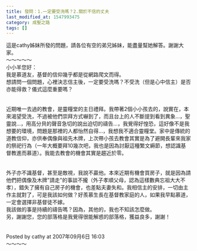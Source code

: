 ```yaml
---
title: 發問：1.一定要受洗嗎？2.關於不信的丈夫
last_modified_at: 1547993475
category: 成聖之路
tags: []
---
```


這是cathy姊妹所發的問題，請各位有空的弟兄姊妹，能盡量幫她解答。謝謝大家。<br><!--more-->～～～～～<br>小小羊您好：<br>我是慕道友，基督的信仰幾乎都是從網路爬文而得。<br>想請問一個問題，心裡決志信主後，一定要受洗嗎？不受洗（但是心中信主）是否亦能得救？儀式這麼重要嗎？<br><br><br>近期唯一去過的教會，是靈糧堂的主日禮拜。我帶著2個小小孩去的，說實在，本來渴望受洗，不過被他們崇拜方式嚇到了，而且台上的人不斷提到看到異象...，聖靈說...，用高分貝的聲音急切的說出迫切的禱告...，我覺得好惶恐，這好像不是我想要的環境，問題是那裡的人都怡然自得...，我想我不適合靈糧堂。家中是傳統的道教信仰，亦供奉偶像與祖先木牌，上次帶小孩去教會其實是為了避開長輩來我家的祭祀行為（一年大概要拜10幾次吧，我也是因為討厭這種繁文縟節，想認識基督教進而慕道）。我能去教會的機會其實是趨近於零。<br><br><br>外子亦不識基督，甚至是敵視，我說不贏他。本來近期有機會買房子，就是因為請他們把偶像及木牌"請走"的事談不攏（外子孝順父母，認為這樣數典忘祖大大不孝），錯失了擁有自己房子的機會，也差點夫妻失和。我相信主的安排，一切由主作主就對了，可是我該如何做？好羨慕生長在基督教家庭的人，如果我早點慕道，一定會選擇非基督徒不嫁。<br>我該做的事是持續的禱告嗎？因為，其他的，我也不知該怎麼做。<br>另，謝謝您，您的部落格是我覺得很能解惑的部落格，獲益良多，謝謝！<br><br><br>Posted by cathy at 2007年09月6日 16:03 <br>～～～～<br><br>

